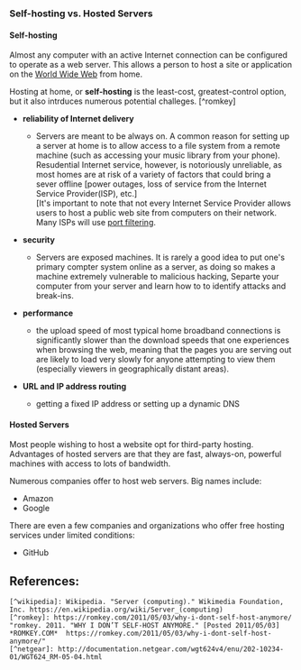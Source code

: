 
### Self-hosting vs. Hosted Servers

#### Self-hosting 

Almost any computer with an active Internet connection can be configured to operate as a web server. This allows a person to host a site or application on the [World Wide Web](https://en.wikipedia.org/wiki/World_Wide_Web) from home.

Hosting at home, or **self-hosting** is the least-cost, greatest-control option, but it also intrduces numerous potential challeges. [^romkey]

* **reliability of Internet delivery**
    - Servers are meant to be always on.  A common reason for setting up a server at home is to allow access to a file system from a remote machine (such as accessing your music library from your phone). Resudential Internet service, however, is notoriously unreliable, as most homes are at risk of a variety of factors that could bring a sever offline [power outages, loss of service from the Internet Service Provider(ISP), etc.]<br/> [It's important to note that not every Internet Service Provider allows users to host a public web site from computers on their network. Many ISPs will use [port filtering]().

* **security**
    - Servers are exposed machines.  It is rarely a good idea to put one's primary compter system online as a server, as doing so makes a machine extremely vulnerable to malicious hacking, Separte your computer from your server and learn how to to identify attacks and break-ins.

* **performance**  
    - the upload speed of most typical home broadband connections is significantly slower than the download speeds that one experiences when browsing the web, meaning that the pages you are serving out are likely to load very slowly for anyone attempting to view them (especially viewers in geographically distant areas).


* **URL and IP address routing** 
    - getting a fixed IP address or setting up a dynamic DNS

<!-- here we need to elaboriate --> 


#### Hosted Servers

Most people wishing to host a website opt for third-party hosting.  Advantages of hosted servers are that they are fast, always-on, powerful machines with access to lots of bandwidth.

<!--here we should introduce the advantages and disadvantages of hosted servers. cost is a factor.  hosted servers typically have a variety of options, which users can select according to need.  more powerful servers cost more.  consider comparing the prices of different hosting plans.  also discuss how not all servers allow for /root access; some (like GitHub) are configured for you -- so that you are offered one particular stack as a result of your desired CMS platform-->


Numerous companies offer to host web servers. Big names include:

* Amazon
* Google

There are even a few companies and organizations who offer free hosting services under limited conditions:

* GitHub

<!-- add to the list of examples above and add hyperlinks to the example -->

## References:
```
[^wikipedia]: Wikipedia. "Server (computing)." Wikimedia Foundation, Inc. https://en.wikipedia.org/wiki/Server_(computing)
[^romkey]: https://romkey.com/2011/05/03/why-i-dont-self-host-anymore/ "romkey. 2011. "WHY I DON’T SELF-HOST ANYMORE." [Posted 2011/05/03] *ROMKEY.COM*  https://romkey.com/2011/05/03/why-i-dont-self-host-anymore/"
[^netgear]: http://documentation.netgear.com/wgt624v4/enu/202-10234-01/WGT624_RM-05-04.html
```
